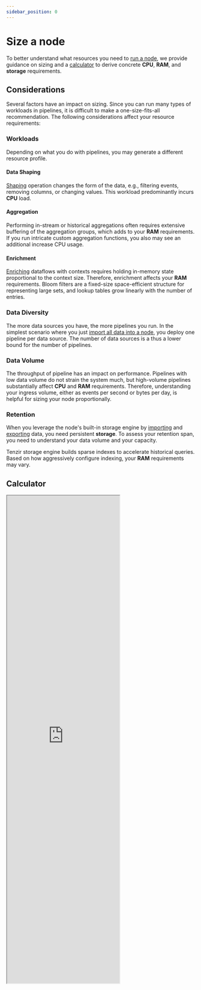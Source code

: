 ```yaml
---
sidebar_position: 0
---
```


# Size a node

To better understand what resources you need to [run a
node](../installation/deploy-a-node/README.md), we provide guidance on sizing
and a [calculator](#calculator) to derive concrete **CPU**, **RAM**, and
**storage** requirements.

## Considerations

Several factors have an impact on sizing. Since you can run many types of
workloads in pipelines, it is difficult to make a one-size-fits-all
recommendation. The following considerations affect your resource requirements:

### Workloads

Depending on what you do with pipelines, you may generate a different resource
profile.

#### Data Shaping

[Shaping](../usage/shape-data/README.md) operation changes the form of the
data, e.g., filtering events, removing columns, or changing values. This
workload predominantly incurs **CPU** load.
  
#### Aggregation

Performing in-stream or historical aggregations often requires extensive
buffering of the aggregation groups, which adds to your **RAM** requirements. If
you run intricate custom aggregation functions, you also may see an additional
increase CPU usage.

#### Enrichment

[Enriching](../enrichment/README.md) dataflows with contexts requires holding
in-memory state proportional to the context size. Therefore, enrichment affects
your **RAM** requirements. Bloom filters are a fixed-size space-efficient
structure for representing large sets, and lookup tables grow linearly with the
number of entries.

### Data Diversity

The more data sources you have, the more pipelines you run. In the simplest
scenario where you just [import all data into a
node](../usage/import-into-a-node/README.md), you deploy one pipeline per
data source. The number of data sources is a thus a lower bound for the number
of pipelines.

### Data Volume

The throughput of pipeline has an impact on performance. Pipelines with low data
volume do not strain the system much, but high-volume pipelines substantially
affect **CPU** and **RAM** requirements. Therefore, understanding your ingress
volume, either as events per second or bytes per day, is helpful for sizing your
node proportionally.

### Retention

When you leverage the node's built-in storage engine by
[importing](../usage/import-into-a-node/README.md) and
[exporting](../usage/export-from-a-node/README.md) data, you need
persistent **storage**. To assess your retention span, you need to understand
your data volume and your capacity.

Tenzir storage engine builds sparse indexes to accelerate historical queries.
Based on how aggressively configure indexing, your **RAM** requirements may
vary.

## Calculator

<iframe
  src="https://tenzir-node-sizing.streamlit.app/?embed=true"
  height="1300"
  style={{ width: "100%", border: "none" }}
></iframe>
